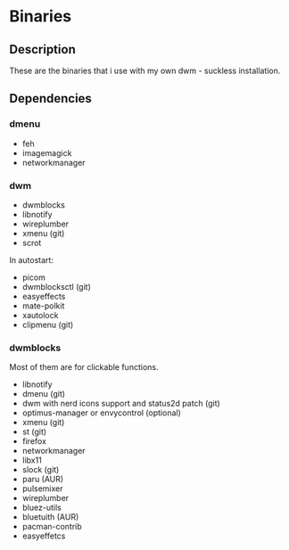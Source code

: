 # Binaries

## Description

These are the binaries that i use with my own dwm - suckless installation.

## Dependencies

### dmenu

 - feh
 - imagemagick
 - networkmanager

### dwm

 - dwmblocks
 - libnotify
 - wireplumber
 - xmenu (git)
 - scrot

In autostart:

 - picom
 - dwmblocksctl (git)
 - easyeffects
 - mate-polkit
 - xautolock
 - clipmenu (git)

### dwmblocks
Most of them are for clickable functions.

 - libnotify
 - dmenu (git)
 - dwm with nerd icons support and status2d patch (git)
 - optimus-manager or envycontrol (optional)
 - xmenu (git)
 - st (git)
 - firefox
 - networkmanager
 - libx11
 - slock (git)
 - paru (AUR)
 - pulsemixer
 - wireplumber
 - bluez-utils
 - bluetuith (AUR)
 - pacman-contrib
 - easyeffetcs
